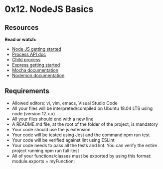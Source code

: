 # 0x12. NodeJS Basics

## Resources
**Read or watch:**

* [Node JS getting started](https://nodejs.org/en/docs/guides/getting-started-guide/)
* [Process API doc](https://node.readthedocs.io/en/latest/api/process/)
* [Child process](https://nodejs.org/api/child_process.html)
* [Express getting started](https://expressjs.com/en/starter/installing.html)
* [Mocha documentation](https://mochajs.org/)
* [Nodemon documentation](https://github.com/remy/nodemon#nodemon)

## Requirements
* Allowed editors: vi, vim, emacs, Visual Studio Code
* All your files will be interpreted/compiled on Ubuntu 18.04 LTS using node (version 12.x.x)
* All your files should end with a new line
* A README.md file, at the root of the folder of the project, is mandatory
* Your code should use the js extension
* Your code will be tested using Jest and the command npm run test
* Your code will be verified against lint using ESLint
* Your code needs to pass all the tests and lint. You can verify the entire project running npm run full-test
* All of your functions/classes must be exported by using this format: module.exports = myFunction;